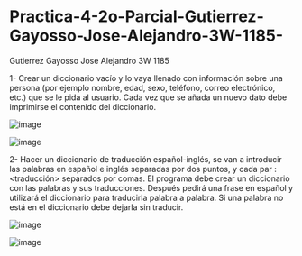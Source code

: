 # Practica-4-2o-Parcial-Gutierrez-Gayosso-Jose-Alejandro-3W-1185-
Gutierrez Gayosso Jose Alejandro 3W 1185


1-  Crear un diccionario vacío y lo vaya llenado con información sobre una persona (por ejemplo nombre, edad, sexo, teléfono, correo electrónico, etc.) que se le pida al usuario. Cada vez que se añada un nuevo dato debe imprimirse el contenido del diccionario.

![image](https://github.com/user-attachments/assets/da72bd29-f35a-4d4a-99d8-5a4d0a89df82)


![image](https://github.com/user-attachments/assets/21d220f9-f9e1-44b5-9afe-c2e75d94062b)


2- Hacer un diccionario de traducción español-inglés, se van a introducir las palabras en español e inglés separadas por dos puntos, y cada par <palabra>:<traducción> separados por comas. El programa debe crear un diccionario con las palabras y sus traducciones. Después pedirá una frase en español y utilizará el diccionario para traducirla palabra a palabra. Si una palabra no está en el diccionario debe dejarla sin traducir.

![image](https://github.com/user-attachments/assets/3c99e2ce-55bc-4451-a2fc-b940c88387b0)


![image](https://github.com/user-attachments/assets/36f4b8eb-bbca-4227-8aa4-eaeefb5768b9)
